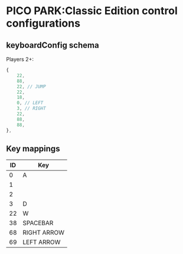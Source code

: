 # PICO PARK:Classic Edition control configurations

## keyboardConfig schema

Players 2+:
``` js
{
    22,
    88,
    22, // JUMP
    22,
    18,
    0, // LEFT
    3, // RIGHT
    22,
    88,
    88,
},
```

## Key mappings

| ID          | Key         |
| ----------- | ----------- |
| 0           | A           |
| 1           |             |
| 2           |             |
| 3           | D           |
| 22          | W           |
| 38          | SPACEBAR    |
| 68          | RIGHT ARROW |
| 69          | LEFT ARROW  |
